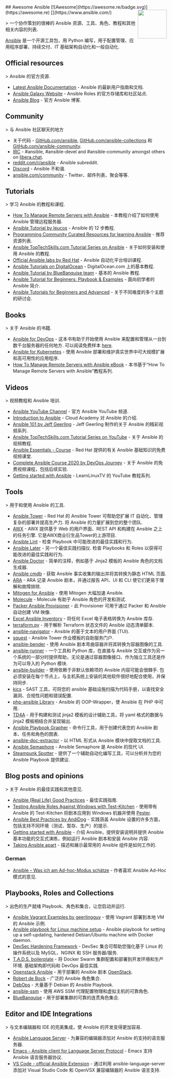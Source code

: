 <div class="github-widget" data-repo="ansible-community/awesome-ansible"></div>
<script async src="https://pagead2.googlesyndication.com/pagead/js/adsbygoogle.js"></script><ins class="adsbygoogle" style="display:block" data-ad-client="ca-pub-6890694312814945" data-ad-slot="5473692530" data-ad-format="auto"  data-full-width-responsive="true"></ins><script>(adsbygoogle = window.adsbygoogle || []).push({});</script>
## Awesome Ansible [![Awesome](https://awesome.re/badge.svg)](https://awesome.re)
<!--lint disable double-link-->
[<img src="https://raw.githubusercontent.com/ansible-community/awesome-ansible/master/ansible_logo.svg?sanitize=true" align="right" width="90">](https://www.ansible.com/)

&gt; 一个协作策划的很棒的 Ansible 资源、工具、角色、教程和其他相关内容的列表.

[Ansible](https://www.ansible.com/) 是一个开源工具包，用 Python 编写，用于配置管理、应用程序部署、持续交付、IT 基础架构自动化和一般自动化.
<!--lint enable double-link-->


## Official resources

&gt; Ansible 的官方资源.

- [Latest Ansible Documentation](https://docs.ansible.com/ansible/latest/user_guide/index.html) - Ansible 的最新用户指南和文档.
- [Ansible Galaxy Website](https://galaxy.ansible.com/) - Ansible Roles 的官方存储库和社区站点.
- [Ansible Blog](https://www.ansible.com/blog) - 官方 Ansible 博客.

## Community

&gt; 与 Ansible 社区聊天的地方

- 关于代码 - [GitHub.com/ansible](https://github.com/ansible), [GitHub.com/ansible-collections](https://github.com/ansible-collections) 和 [GitHub.com/ansible-community](https://github.com/ansible-community).
- [IRC](https://docs.ansible.com/ansible/latest/community/communication.html#irc-channels) - #ansible, #ansible-devel and #ansible-community amongst others on [libera.chat](https://libera.chat/).
- [reddit.com/r/ansible](https://old.reddit.com/r/ansible/) - Ansible subreddit.
- [Discord](https://old.reddit.com/r/ansible/comments/jv5shj/ansible_discord_server_come_get_ansible_help_in/) - Ansible 不和谐.
- [ansible.com/community](https://ansible.com/community) - Twitter、邮件列表、聚会等等.

## Tutorials

&gt; 学习 Ansible 的教程和课程.

- [How To Manage Remote Servers with Ansible](https://www.digitalocean.com/community/tutorial_series/how-to-manage-remote-servers-with-ansible) - 本教程介绍了如何使用 Ansible 管理远程服务器.
- [Ansible Tutorial by leucos](https://github.com/leucos/ansible-tuto) - Ansible 的 12 步教程.
- [Programming Community Curated Resources for learning Ansible](https://hackr.io/tutorials/learn-ansible) - 推荐资源列表.
- [Ansible TopTechSkills.com Tutorial Series on Ansible](https://www.toptechskills.com/ansible-tutorials-courses/) - 关于如何安装和使用 Ansible 的教程.
- [Official Ansible labs by Red Hat](https://ansible.github.io/workshops/exercises/ansible_rhel/) - Ansible 自动化平台培训课程.
- [Ansible Tutorials on DigitalOcean](https://www.digitalocean.com/community/tags/ansible?subtype=tutorial) - DigitalOcean.com 上的基本教程.
- [Ansible Tutorial by BlueBanquise team](http://bluebanquise.com/documentation/releases/1.5.0/training_ansible.html) - 基本的 Ansible 教程.
- [Ansible Tutorial for Beginners: Playbook & Examples](https://spacelift.io/blog/ansible-tutorial) - 面向初学者的 Ansible 简介.
- [Ansible Tutorials for Beginners and Advanced](https://ansible.puzzle.ch/) - 关于不同难度的多个主题的研讨会.

## Books

&gt; 关于 Ansible 的书籍.

- [Ansible for DevOps](https://www.ansiblefordevops.com/)  - 这本书有助于开始使用 Ansible 来配置和管理从一台到数千台服务器的任何地方. 可以阅读免费样本 [here](https://leanpub.com/ansible-for-devops/read_sample).
- [Ansible for Kubernetes](https://www.ansibleforkubernetes.com/) - 使用 Ansible 部署和维护真实世界中可大规模扩展和高可用性的应用程序.
- [How To Manage Remote Servers with Ansible eBook](https://www.digitalocean.com/community/books/how-to-manage-remote-servers-with-ansible-ebook) - 本书基于“How To Manage Remote Servers with Ansible”教程系列.

## Videos

&gt; 视频教程和 Ansible 培训.

- [Ansible YouTube Channel](https://www.youtube.com/channel/UCPJo5UY1KsP7J1BuHmiWNzQ) - 官方 Ansible YouTube 频道.
- [Introduction to Ansible](https://youtu.be/iVWmbStE1MM) - Cloud Academy 对 Ansible 的介绍.
- [Ansible 101 by Jeff Geerling](https://www.jeffgeerling.com/blog/2020/ansible-101-jeff-geerling-youtube-streaming-series) - Jeff Geerling 制作的关于 Ansible 的精彩视频系列.
- [Ansible TopTechSkills.com Tutorial Series on YouTube](https://www.youtube.com/playlist?list=PLMyOob-UkeytIleCbMlFfCzaunOh27hm6) - 关于 Ansible 的视频教程.
- [Ansible Essentials - Course](https://www.redhat.com/en/services/training/do007-ansible-essentials-simplicity-automation-technical-overview) - Red Hat 提供的有关 Ansible 基础知识的免费视频课堂.
- [Complete Ansible Course 2020 by DevOps Journey](https://www.youtube.com/watch?v=KuiAiUyuDY4&list=PLnFWJCugpwfzTlIJ-JtuATD2MBBD7_m3u&index=1) - 关于 Ansible 的免费视频课程，包括后续实验.
- [Getting started with Ansible](https://youtube.com/playlist?list=PLT98CRl2KxKEUHie1m24-wkyHpEsa4Y70) - LearnLinuxTV 的 YouTube 教程系列.

## Tools

&gt; 用于和使用 Ansible 的工具.

- [Ansible Tower](https://www.ansible.com/products/tower)  - Red Hat 的 Ansible Tower 可帮助您扩展 IT 自动化、管理复杂的部署并提高生产力. 将 Ansible 的力量扩展到您的整个团队.
- [AWX](https://github.com/ansible/awx)  - AWX 提供基于 Web 的用户界面、REST API 和构建在 Ansible 之上的任务引擎. 它是AWX商业衍生品Tower的上游项目.
- [Ansible Lint](https://github.com/ansible/ansible-lint) - 检查 Playbook 中可能改进的最佳实践和行为.
- [Ansible Later](https://github.com/thegeeklab/ansible-later)  - 另一个最佳实践扫描仪. 检查 Playbooks 和 Roles 以获得可能改进的最佳实践和行为.
- [Ansible Doctor](https://github.com/thegeeklab/ansible-doctor) - 简单的注释，例如基于 Jinja2 模板的 Ansible 角色的文档生成器.
- [Ansible cmdb](https://github.com/fboender/ansible-cmdb) - 获取 Ansible 事实收集的输出并将其转换为静态 HTML 页面.
- [ARA](https://github.com/ansible-community/ara) - ARA 记录 Ansible 剧本，并通过报告 API、UI 和 CLI 使它们更易于理解和故障排除.
- [Mitogen for Ansible](https://mitogen.networkgenomics.com/ansible_detailed.html) - 使用 Mitogen 大幅加速 Ansible.
- [Molecule](https://molecule.readthedocs.io/en/latest/) - Molecule 有助于 Ansible 角色的开发和测试.
- [Packer Ansible Provisioner](https://packer.io/docs/provisioners/ansible-local.html ) - 此 Provisioner 可用于通过 Packer 和 Ansible 自动创建 VM 映像.
- [Excel Ansible Inventory](https://github.com/KeyboardInterrupt/ansible_xlsx_inventory) - 将任何 Excel 电子表格转换为 Ansible 库存.
- [terraform.py](https://github.com/mantl/terraform.py) - 用于解析 Terraform 状态文件的 Ansible 动态清单脚本.
- [ansible-navigator](https://github.com/ansible/ansible-navigator) - Ansible 的基于文本的用户界面 (TUI).
- [squest](https://hewlettpackard.github.io/squest/) - Ansible Tower 作业模板的自助服务门户.
- [ansible-bender](https://ansible-community.github.io/ansible-bender/build/html/index.html) - 使用 Ansible 剧本弯曲容器并将其转换为容器图像的工具.
- [ansible-runner](https://github.com/ansible/ansible-runner) - 一个工具和 Python 库，在直接与 Ansible 交互或作为另一个系统的一部分时提供帮助，无论是通过容器图像接口、作为独立工具还是作为可以导入的 Python 模块.
- [ansible-builder](https://ansible-builder.readthedocs.io/en/latest/)  - 使用依赖于非默认依赖项的 Ansible 内容可能会很棘手. 包必须安装在每个节点上，与主机系统上安装的其他软件很好地配合使用，并保持同步.
- [kics](https://github.com/Checkmarx/kics) - SAST 工具，可将您的 ansible 基础设施扫描为代码手册，以查找安全漏洞、合规性问题和错误配置.
- [php-ansible Library](https://github.com/maschmann/php-ansible) - Ansible 的 OOP-Wrapper，使 Ansible 在 PHP 中可用.
- [TD4A](https://github.com/cidrblock/td4a) - 用于构建和测试 jinja2 模板的设计辅助工具，将 yaml 格式的数据与 jinja2 模板相结合并呈现输出.
- [Ansible Playbook Grapher](https://github.com/haidaraM/ansible-playbook-grapher) - 命令行工具，用于创建代表您的 Ansible 剧本、任务和角色的图表.
- [ansible-doc-extractor](https://github.com/xlab-steampunk/ansible-doc-extractor) - 以 HTML 形式从 Ansible 模块中提取文档的工具.
- [Ansible Semaphore](https://github.com/ansible-semaphore/semaphore) - Ansible Semaphore 是 Ansible 的现代 UI.
- [Steampunk Spotter](https://steampunk.si/spotter/) - 提供了一个辅助自动化编写工具，可以分析并为您的 Ansible Playbook 提供建议.

## Blog posts and opinions

&gt; 关于 Ansible 的最佳实践和其他意见.

- [Ansible (Real Life) Good Practices](https://reinteractive.com/posts/167-ansible-real-life-good-practices) - 最佳实践指南.
- [Testing Ansible Roles Against Windows with Test-Kitchen](https://hodgkins.io/testing-ansible-roles-windows-test-kitchen) - 使用带有 Ansible 的 Test-Kitchen 将剧本应用到 Windows 机器并使用 [Pester](https://github.com/pester/Pester/).
- [Ansible Best Practices by AndiDog](https://andidog.de/blog/2017-04-24-ansible-best-practices) - 实践涵盖 Ansible 设置的许多方面，包括支持不同环境（测试、暂存、生产）的提示.
- [Getting started with Ansible](https://steampunk.si/blog/getting-started-with-ansible/) - 介绍 Ansible，提供安装说明并提供 Ansible 基本功能的交互式演练，例如运行 Ansible 剧本和安装 Ansible 内容.
- [Taking Ansible apart](https://steampunk.si/blog/taking-ansible-apart/) - 描述和展示最常用的 Ansible 组件是如何工作的.

### German

- [Ansible – Was ich am Ad-hoc-Modus schätze](https://www.my-it-brain.de/wordpress/ansible-was-ich-am-ad-hoc-modus-schaetze/) - 作者喜欢 Ansible Ad-Hoc 模式的意见.

## Playbooks, Roles and Collections

&gt; 出色的生产就绪 Playbook、角色和集合，让您启动并运行.

- [Ansible Vagrant Examples by geerlingguy](https://github.com/geerlingguy/ansible-vagrant-examples) - 使用 Vagrant 部署到本地 VM 的 Ansible 示例.
- [Ansible playbook for Linux machine setup](https://github.com/olivomarco/my-ansible-linux-setup) - Ansible playbook for setting up a self-updating, hardened Debian/Ubuntu machine with Docker daemon.
- [DevSec Hardening Framework](https://dev-sec.io/) - DevSec 集合可帮助您强化基于 Linux 的操作系统以及 MySQL、NGINX 和 SSH 服务器/服务.
- [T.A.D.S. boilerplate](https://github.com/Thomvaill/tads-boilerplate)  - 将 Docker Swarm 集群配置和部署到开发环境和生产环境. 基础架构即代码和 DevOps 最佳实践.
- [Openstack Ansible](https://github.com/openstack/openstack-ansible) - 用于部署的 Ansible 剧本 [OpenStack](https://www.openstack.org/).
- [Robert de Bock](https://robertdebock.nl) - 广泛的 Ansible 角色集合.
- [DebOps](https://docs.debops.org/en/master/) - 大量基于 Debian 的 Ansible Playbook.
- [ansible-ssm](https://github.com/HQarroum/ansible-ssm) - 使用 AWS SSM 代理配置物理和虚拟主机的可靠角色.
- [BlueBanquise](https://github.com/bluebanquise/bluebanquise) - 用于部署集群的可靠的连贯角色集合.

## Editor and IDE Integrations

&gt; 与文本编辑器和 IDE 的完美集成，使 Ansible 的开发变得更加容易.

- [Ansible Language Server](https://github.com/ansible/ansible-language-server) - 为兼容的编辑器添加对 Ansible 的支持的语言服务器.
- [Emacs - Ansible client for Language Server Protocol](https://emacs-lsp.github.io/lsp-mode/page/lsp-ansible/) - Emacs 支持 Ansible 语言服务器协议.
- [VS Code - official Ansible Extension](https://marketplace.visualstudio.com/items?itemName=redhat.ansible) - 通过利用 ansible-language-server 添加对 Visual Studio Code 和 OpenVSX 兼容编辑器的 Ansible 语言支持.
